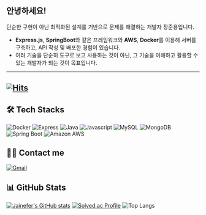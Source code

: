 
## 안녕하세요!  
단순한 구현이 아닌 최적화된 설계를 기반으로 문제를 해결하는 개발자 장준용입니다.

- **Express.js**, **SpringBoot**와 같은 프레임워크와 **AWS**, **Docker**를 이용해 서버를 구축하고, API 작성 및 배포한 경험이 있습니다.  
- 여러 기술을 단순히 도구로 보고 사용하는 것이 아닌, 그 기술을 이해하고 활용할 수 있는 개발자가 되는 것이 목표입니다.  
---
[![Hits](https://hits.seeyoufarm.com/api/count/incr/badge.svg?url=https%3A%2F%2Fgithub.com%2Fjainefer&count_bg=%2385CDDF&title_bg=%2376A7F5&icon=&icon_color=%23E7E7E7&title=GitHub&edge_flat=false)](https://hits.seeyoufarm.com)
---

## 🛠️ Tech Stacks  

![Docker](https://img.shields.io/badge/Docker-2496ED?style=flat&logo=Docker&logoColor=white)
![Express](https://img.shields.io/badge/Express-000000?style=flat&logo=Express&logoColor=white)
![Java](https://img.shields.io/badge/Java-007396?style=flat&logo=Java&logoColor=white)
![Javascript](https://img.shields.io/badge/Javascript-F7DF1E?style=flat&logo=Javascript&logoColor=white)
![MySQL](https://img.shields.io/badge/MySQL-4479A1?style=flat&logo=MySQL&logoColor=white)
![MongoDB](https://img.shields.io/badge/MongoDB-47A248?style=flat&logo=MongoDB&logoColor=white)
![Spring Boot](https://img.shields.io/badge/Spring%20Boot-6DB33F?style=flat&logo=Spring%20Boot&logoColor=white)
![Amazon AWS](https://img.shields.io/badge/Amazon%20AWS-232F3E?style=flat&logo=Amazon%20AWS&logoColor=white)

## 🧑‍💻 Contact me  

[![Gmail](https://img.shields.io/badge/Gmail-EA4335?style=flat&logo=Gmail&logoColor=white)](mailto:jy5849@gmail.com)


## 📊 GitHub Stats  

[![Jainefer's GitHub stats](https://github-readme-stats.vercel.app/api?username=jainefer&count_private=true&show_icons=true)](https://github.com/anuraghazra/github-readme-stats)  [![Solved.ac Profile](http://mazassumnida.wtf/api/v2/generate_badge?boj=jy5849)](https://solved.ac/jy5849/)
![Top Langs](https://github-readme-stats.vercel.app/api/top-langs/?username=jainefer&layout=compact)


